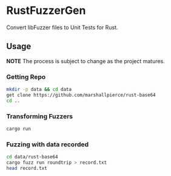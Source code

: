 # RustFuzzerGen

Convert libFuzzer files to Unit Tests for Rust.

## Usage

**NOTE**
The process is subject to change as the project matures.

### Getting Repo

```bash
mkdir -p data && cd data
get clone https://github.com/marshallpierce/rust-base64
cd ..
```

### Transforming Fuzzers

```bash
cargo run
```

### Fuzzing with data recorded

```bash
cd data/rust-base64
cargo fuzz run roundtrip > record.txt
head record.txt
```